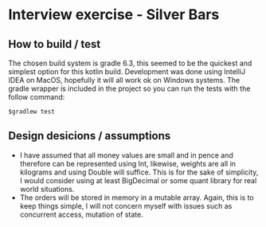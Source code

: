 # Interview exercise - Silver Bars

## How to build / test

The chosen build system is gradle 6.3, this seemed to be the quickest and simplest option for this kotlin build.
Development was done using IntelliJ IDEA on MacOS, hopefully it will all work ok on Windows systems.  The gradle wrapper is included in the project so you can run the tests with the follow command:

    $gradlew test

## Design desicions / assumptions

* I have assumed that all money values are small and in pence and therefore can be represented using Int, likewise, weights are all in kilograms and using Double will suffice.  This is for the sake of simplicity, I would consider using at least BigDecimal or some quant library for real world situations.
* The orders will be stored in memory in a mutable array.  Again, this is to keep things simple, I will not concern myself with issues such as concurrent access, mutation of state.  